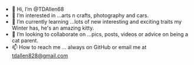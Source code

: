 - 👋 Hi, I’m @TDAllen68
- 👀 I’m interested in ...arts n crafts, photography and cars.
- 🌱 I’m currently learning ...lots of new interesting and exciting traits my Winter has, he's an amazing kitty.
- 💞️ I’m looking to collaborate on ...pics, posts, videos or advice on being a cat parent.
- 📫 How to reach me ... always on GitHub or email me at tdallen828@gmail.com

<!---
TDAllen68/TDAllen68 is a ✨ special ✨ repository because its `README.md` (this file) appears on your GitHub profile.
You can click the Preview link to take a look at your changes.
--->
